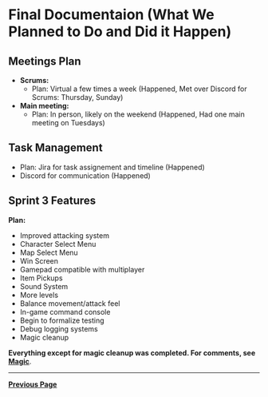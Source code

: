 # Final Documentaion (What We Planned to Do and Did it Happen)

## Meetings Plan

- **Scrums:**
  - Plan: Virtual a few times a week (Happened, Met over Discord for Scrums: Thursday, Sunday)
- **Main meeting:**
  - Plan: In person, likely on the weekend (Happened, Had one main meeting on Tuesdays)

## Task Management

- Plan: Jira for task assignement and timeline (Happened)
- Discord for communication (Happened)

## Sprint 3 Features

**Plan:**

- Improved attacking system
- Character Select Menu
- Map Select Menu
- Win Screen
- Gamepad compatible with multiplayer
- Item Pickups
- Sound System
- More levels
- Balance movement/attack feel
- In-game command console
- Begin to formalize testing
- Debug logging systems
- Magic cleanup

**Everything except for magic cleanup was completed. For comments, see [**Magic**](Magic.md)**.

---

[**Previous Page**](README.md)
